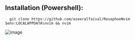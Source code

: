 ## **Installation (Powershell):**
      
      git clone https://github.com/aseeralfaisal/RosephoeNvim $env:LOCALAPPDATA\nvim && nvim
      
![image](https://github.com/aseeralfaisal/afs-nvim/assets/67814164/c9f8fe08-94d1-4dd5-a127-f2e782caaeae)
